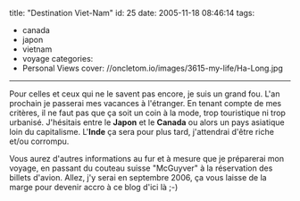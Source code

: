 title: "Destination Viet-Nam"
id: 25
date: 2005-11-18 08:46:14
tags:
- canada
- japon
- vietnam
- voyage
categories:
- Personal Views
cover: //oncletom.io/images/3615-my-life/Ha-Long.jpg
---

Pour celles et ceux qui ne le savent pas encore, je suis un grand fou. L'an prochain je passerai mes vacances à l'étranger. En tenant compte de mes critères, il ne faut pas que ça soit un coin à la mode, trop touristique ni trop urbanisé. J'hésitais entre le **Japon** et le **Canada** ou alors un pays asiatique loin du capitalisme. L'**Inde** ça sera pour plus tard, j'attendrai d'être riche et/ou corrompu.

Vous aurez d'autres informations au fur et à mesure que je préparerai mon voyage, en passant du couteau suisse "McGuyver" à la réservation des billets d'avion. Allez, j'y serai en septembre 2006, ça vous laisse de la marge pour devenir accro à ce blog d'ici là ;-)
